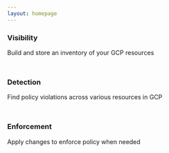 ```yaml
---
layout: homepage
---
```

<div class="container">
  <div class="row" style="margin-bottom: 50px;">
    <div class="col-md-10 center-block clearfix" style="float: none">
      <div class="col-md-7">
        <h3>Visibility</h3>
        <p>Build and store an inventory of your GCP resources</p>
      </div>
      <div class="col-md-5">
      </div>
    </div>
  </div>

  <div class="row" style="margin-bottom: 50px;">
    <div class="col-md-10 center-block clearfix" style="float: none">
      <div class="col-md-5">
      </div>
      <div class="col-md-7">
        <h3>Detection</h3>
        <p>Find policy violations across various resources in GCP</p>
      </div>
    </div>
  </div>

  <div class="row" style="margin-bottom: 50px;">
    <div class="col-md-10 center-block clearfix" style="float: none">
      <div class="col-md-7">
        <h3>Enforcement</h3>
        <p>Apply changes to enforce policy when needed</p>
      </div>
      <div class="col-md-5">
      </div>
    </div>
  </div>
</div>
